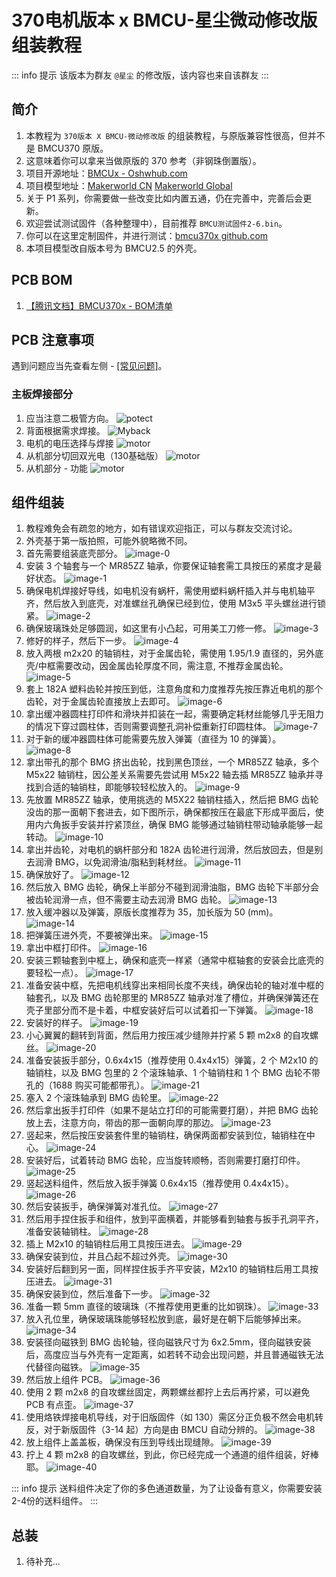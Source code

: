 # 370电机版本 x BMCU-星尘微动修改版 组装教程

::: info 提示
该版本为群友 `@星尘` 的修改版，该内容也来自该群友
:::

## 简介

1. 本教程为 `370版本 X BMCU-微动修改版` 的组装教程，与原版兼容性很高，但并不是 BMCU370 原版。
2. 这意味着你可以拿来当做原版的 370 参考（非钢珠倒置版）。
3. 项目开源地址：[BMCUx - Oshwhub.com](https://oshwhub.com/xingcc1/bmcu-370x)
4. 项目模型地址：[Makerworld CN](https://makerworld.com.cn/zh/models/1000993-bmcu-370-tie-pian-wei-dong-bo-li-zhu-hong-fa-yuan#profileId-1026446) [Makerworld Global](https://makerworld.com/zh/models/1175070-bmcu-370-surface-mount-microswitch-glass-bead-trig#profileId-1184075)
5. 关于 P1 系列，你需要做一些改变比如内置五通，仍在完善中，完善后会更新。
6. 欢迎尝试测试固件（各种整理中），目前推荐 `BMCU测试固件2-6.bin`。
7. 你可以在这里定制固件，并进行测试：[bmcu370x github.com](https://github.com/Xing-C/BMCU370x)
8. 本项目模型改自版本号为 BMCU2.5 的外壳。

## PCB BOM

1. [【腾讯文档】BMCU370x - BOM清单](https://docs.qq.com/sheet/DTXJPYXVjVXpnY0F3?tab=000001)

## PCB 注意事项

遇到问题应当先查看左侧 - [[常见问题]](../prepare/prepare.md)。

### 主板焊接部分

1. 应当注意二极管方向。
   ![potect](/assets/build/build-370x/pcb/potect.jpg)
2. 背面根据需求焊接。
   ![Myback](/assets/build/build-370x/pcb/Myback.png)
3. 电机的电压选择与焊接
   ![motor](/assets/build/build-370x/pcb/motor.png)
4. 从机部分切回双光电（130基础版）
   ![motor](/assets/build/build-370x/pcb/light.jpg)
5. 从机部分 - 功能
   ![motor](/assets/build/build-370x/pcb/light_1.jpg)

## 组件组装

1. 教程难免会有疏忽的地方，如有错误欢迎指正，可以与群友交流讨论。
2. 外壳基于第一版拍照，可能外貌略微不同。
3. 首先需要组装底壳部分。
   ![image-0](/assets/build/build-370x/0.jpg)
4. 安装 3 个轴套与一个 MR85ZZ 轴承，你要保证轴套需工具按压的紧度才是最好状态。
   ![image-1](/assets/build/build-370x/1.jpg)
5. 确保电机焊接好导线，如电机没有蜗杆，需使用塑料蜗杆插入并与电机轴平齐，然后放入到底壳，对准螺丝孔确保已经到位，使用 M3x5 平头螺丝进行锁紧。
   ![image-2](/assets/build/build-370x/2.jpg)
6. 确保玻璃珠处足够圆润，如这里有小凸起，可用美工刀修一修。
   ![image-3](/assets/build/build-370x/2.1-new.jpg)
7. 修好的样子，然后下一步。
   ![image-4](/assets/build/build-370x/2.2-new.jpg)
8. 放入两根 m2x20 的轴销柱，对于金属齿轮，需使用 1.95/1.9 直径的，另外底壳/中框需要改动，因金属齿轮厚度不同，需注意, 不推荐金属齿轮。
   ![image-5](/assets/build/build-370x/3.jpg)
9. 套上 182A 塑料齿轮并按压到低，注意角度和力度推荐先按压靠近电机的那个齿轮，对于金属齿轮直接放上去即可。
   ![image-6](/assets/build/build-370x/4.jpg)
10. 拿出缓冲器圆柱打印件和滑块并扣装在一起，需要确定耗材丝能够几乎无阻力的情况下穿过圆柱体，否则需要调整孔洞补偿重新打印圆柱体。
    ![image-7](/assets/build/build-370x/5.jpg)
11. 对于新的缓冲器圆柱体可能需要先放入弹簧（直径为 10 的弹簧）。
    ![image-8](/assets/build/build-370x/5-new.jpg)
12. 拿出带孔的那个 BMG 挤出齿轮，找到黑色顶丝，一个 MR85ZZ 轴承，多个 M5x22 轴销柱，因公差关系需要先尝试用 M5x22 轴去插 MR85ZZ 轴承并寻找到合适的轴销柱，即能够较轻松放入的。
    ![image-9](/assets/build/build-370x/6.jpg)
13. 先放置 MR85ZZ 轴承，使用挑选的 M5X22 轴销柱插入，然后把 BMG 齿轮没齿的那一面朝下套进去，如下图所示，确保都按压在最底下形成平面后，使用内六角扳手安装并拧紧顶丝，确保 BMG 能够通过轴销柱带动轴承能够一起转动。
    ![image-10](/assets/build/build-370x/7.jpg)
14. 拿出并齿轮，对电机的蜗杆部分和 182A 齿轮进行润滑，然后放回去，但是别去润滑 BMG，以免润滑油/脂粘到耗材丝。
    ![image-11](/assets/build/build-370x/8.jpg)
15. 确保放好了。
    ![image-12](/assets/build/build-370x/9.jpg)
16. 然后放入 BMG 齿轮，确保上半部分不碰到润滑油脂，BMG 齿轮下半部分会被齿轮润滑一点，但不需要主动去润滑 BMG 齿轮。
    ![image-13](/assets/build/build-370x/10.jpg)
17. 放入缓冲器以及弹簧，原版长度推荐为 35，加长版为 50 (mm)。
    ![image-14](/assets/build/build-370x/11.jpg)
18. 把弹簧压进外壳，不要被弹出来。
    ![image-15](/assets/build/build-370x/12.jpg)
19. 拿出中框打印件。
    ![image-16](/assets/build/build-370x/13.jpg)
20. 安装三颗轴套到中框上，确保和底壳一样紧（通常中框轴套的安装会比底壳的要轻松一点）。
    ![image-17](/assets/build/build-370x/14.jpg)
21. 准备安装中框，先把电机线穿出来相同长度不夹线，确保齿轮的轴对准中框的轴套孔，以及 BMG 齿轮那里的 MR85ZZ 轴承对准了槽位，并确保弹簧还在壳子里部分而不是卡着，中框安装好后可以试着扣一下弹簧。
    ![image-18](/assets/build/build-370x/15.jpg)
22. 安装好的样子。
    ![image-19](/assets/build/build-370x/15.1.jpg)
23. 小心翼翼的翻转到背面，然后用力按压减少缝隙并拧紧 5 颗 m2x8 的自攻螺丝。
    ![image-20](/assets/build/build-370x/16.jpg)
24. 准备安装扳手部分，0.6x4x15（推荐使用 0.4x4x15）弹簧，2 个 M2x10 的轴销柱，以及 BMG 包里的 2 个滚珠轴承、1 个轴销柱和 1 个 BMG 齿轮不带孔的（1688 购买可能都带孔）。
    ![image-21](/assets/build/build-370x/17.jpg)
25. 塞入 2 个滚珠轴承到 BMG 齿轮里。
    ![image-22](/assets/build/build-370x/18.jpg)
26. 然后拿出扳手打印件（如果不是站立打印的可能需要打磨），并把 BMG 齿轮放上去，注意方向，带齿的那一面朝向厚的那边。
    ![image-23](/assets/build/build-370x/19.jpg)
27. 竖起来，然后按压安装套件里的轴销柱，确保两面都安装到位，轴销柱在中心。
    ![image-24](/assets/build/build-370x/20.jpg)
28. 安装好后，试着转动 BMG 齿轮，应当旋转顺畅，否则需要打磨打印件。
    ![image-25](/assets/build/build-370x/21.jpg)
29. 竖起送料组件，然后放入扳手弹簧 0.6x4x15（推荐使用 0.4x4x15）。
    ![image-26](/assets/build/build-370x/22.jpg)
30. 然后安装扳手，确保弹簧对准孔位。
    ![image-27](/assets/build/build-370x/23.jpg)
31. 然后用手捏住扳手和组件，放到平面横着，并能够看到轴套与扳手孔洞平齐，准备安装轴销柱。
    ![image-28](/assets/build/build-370x/24.jpg)
32. 插上 M2x10 的轴销柱后用工具按压进去。
    ![image-29](/assets/build/build-370x/25.jpg)
33. 确保安装到位，并且凸起不超过外壳。
    ![image-30](/assets/build/build-370x/26.jpg)
34. 安装好后翻到另一面，同样捏住扳手齐平安装，M2x10 的轴销柱后用工具按压进去。
    ![image-31](/assets/build/build-370x/27.jpg)
35. 确保安装到位，然后准备下一步。
    ![image-32](/assets/build/build-370x/27.1.jpg)
36. 准备一颗 5mm 直径的玻璃珠（不推荐使用更重的比如钢珠）。
    ![image-33](/assets/build/build-370x/28.jpg)
37. 放入孔位里，确保玻璃珠能够轻松放到底，最好是在朝下后能够掉出来。
    ![image-34](/assets/build/build-370x/29.jpg)
38. 安装径向磁铁到 BMG 齿轮轴，径向磁铁尺寸为 6x2.5mm，径向磁铁安装后，高度应当与外壳有一定距离，如若转不动会出现问题，并且普通磁铁无法代替径向磁铁。
    ![image-35](/assets/build/build-370x/30.jpg)
39. 然后放上组件 PCB。
    ![image-36](/assets/build/build-370x/31.jpg)
40. 使用 2 颗 m2x8 的自攻螺丝固定，两颗螺丝都拧上去后再拧紧，可以避免 PCB 有点歪。
    ![image-37](/assets/build/build-370x/32.jpg)
41. 使用烙铁焊接电机导线，对于旧版固件（如 130）需区分正负极不然会电机转反，对于新版固件（3-14 起）方向是由 BMCU 自动分辨的。
    ![image-38](/assets/build/build-370x/33.jpg)
42. 放上组件上盖盖板，确保没有压到导线出现缝隙。
    ![image-39](/assets/build/build-370x/34.jpg)
43. 拧上 4 颗 m2x8 的自攻螺丝，到此，你已经完成一个通道的组件组装，好棒耶。
    ![image-40](/assets/build/build-370x/35.jpg)

::: info 提示
    送料组件决定了你的多色通道数量，为了让设备有意义，你需要安装2-4份的送料组件。
:::


## 总装

1. 待补充...